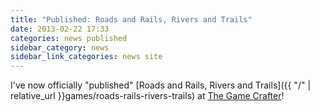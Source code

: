```yaml
---
title: "Published: Roads and Rails, Rivers and Trails"
date: 2013-02-22 17:33
categories: news published
sidebar_category: news
sidebar_link_categories: news site
---
```

I've now officially "published" [Roads and Rails, Rivers and Trails]({{ "/" | relative_url }}games/roads-rails-rivers-trails) at [The Game Crafter](https://www.thegamecrafter.com/games/roads-rails-rivers-trails)!
